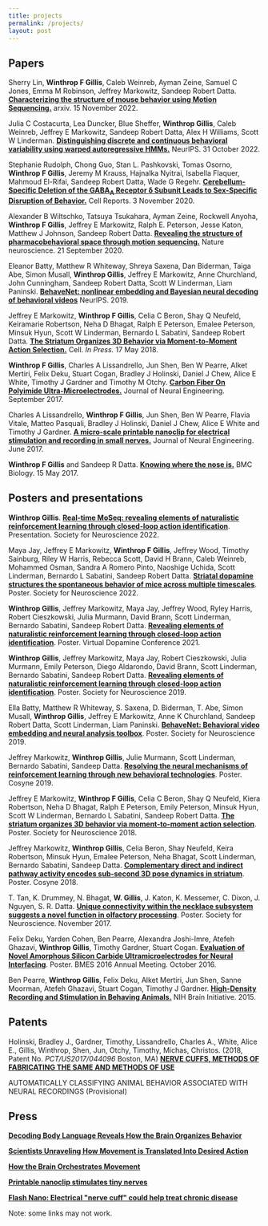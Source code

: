 ```yaml
---
title: projects
permalink: /projects/
layout: post
---
```

## Papers

Sherry Lin, **Winthrop F Gillis**, Caleb Weinreb, Ayman Zeine, Samuel C Jones, Emma M Robinson, Jeffrey Markowitz, Sandeep Robert Datta. [**Characterizing the structure of mouse behavior using Motion Sequencing.**](https://arxiv.org/abs/2211.08497) arxiv. 15 November 2022.

Julia C Costacurta, Lea Duncker, Blue Sheffer, **Winthrop Gillis**, Caleb Weinreb, Jeffrey E Markowitz, Sandeep Robert Datta, Alex H Williams, Scott W Linderman. [**Distinguishing discrete and continuous behavioral variability using warped autoregressive HMMs.**](https://openreview.net/forum?id=6Kj1wCgiUp_) NeurIPS. 31 October 2022.

Stephanie Rudolph, Chong Guo, Stan L. Pashkovski, Tomas Osorno, **Winthrop F Gillis**, Jeremy M Krauss, Hajnalka Nyitrai, Isabella Flaquer, Mahmoud El-Rifai, Sandeep Robert Datta, Wade G Regehr. [**Cerebellum-Specific Deletion of the GABA<sub>A</sub> Receptor δ Subunit Leads to Sex-Specific Disruption of Behavior.**](https://www.sciencedirect.com/science/article/pii/S2211124720313279) Cell Reports. 3 November 2020.

Alexander B Wiltschko, Tatsuya Tsukahara, Ayman Zeine, Rockwell Anyoha, **Winthrop F Gillis**, Jeffrey E Markowitz, Ralph E. Peterson, Jesse Katon, Matthew J Johnson, Sandeep Robert Datta. [**Revealing the structure of pharmacobehavioral space through motion sequencing.**](https://www.nature.com/articles/s41593-020-00706-3) Nature neuroscience. 21 September 2020.

Eleanor Batty, Matthew R Whiteway, Shreya Saxena, Dan Biderman, Taiga Abe, Simon Musall, **Winthrop Gillis**, Jeffrey E Markowitz, Anne Churchland, John Cunningham, Sandeep Robert Datta, Scott W Linderman, Liam Paninski.
[**BehaveNet: nonlinear embedding and Bayesian neural decoding of behavioral videos**](http://papers.nips.cc/paper/9701-behavenet-nonlinear-embedding-and-bayesian-neural-decoding-of-behavioral-videos.pdf)
NeurIPS. 2019.

Jeffrey E Markowitz, **Winthrop F Gillis**, Celia C Beron, Shay Q Neufeld, Keiramarie Robertson, Neha D Bhagat, Ralph E Peterson, Emalee Peterson, Minsuk Hyun, Scott W Linderman, Bernardo L Sabatini, Sandeep Robert Datta.
[**The Striatum Organizes 3D Behavior via Moment-to-Moment Action Selection.**](https://www.cell.com/cell/fulltext/S0092-8674(18)30512-9)
Cell. _In Press._ 17 May 2018.

<span class="__dimensions_badge_embed__" data-id="pub.1104039317" data-style="small_circle"></span><script async src="https://badge.dimensions.ai/badge.js" charset="utf-8"></script>

**Winthrop F Gillis**, Charles A Lissandrello, Jun Shen, Ben W Pearre, Alket Mertiri, Felix Deku, Stuart Cogan, Bradley J Holinski, Daniel J Chew, Alice E White, Timothy J Gardner and Timothy M Otchy.
[**Carbon Fiber On Polyimide Ultra-Microelectrodes.**](http://iopscience.iop.org/article/10.1088/1741-2552/aa8c88)
Journal of Neural Engineering. September 2017.

<span class="__dimensions_badge_embed__" data-id="pub.1091757262" data-style="small_circle"></span><script async src="https://badge.dimensions.ai/badge.js" charset="utf-8"></script>

Charles A Lissandrello, **Winthrop F Gillis**, Jun Shen, Ben W Pearre, Flavia Vitale, Matteo Pasquali, Bradley J Holinski, Daniel J Chew, Alice E White and Timothy J Gardner.
[**A micro-scale printable nanoclip for electrical stimulation and recording in small nerves.**](http://iopscience.iop.org/article/10.1088/1741-2552/aa5a5b)
Journal of Neural Engineering. June 2017.

<span class="__dimensions_badge_embed__" data-id="pub.1084173495" data-style="small_circle"></span><script async src="https://badge.dimensions.ai/badge.js" charset="utf-8"></script>

**Winthrop F Gillis** and Sandeep R Datta.
[**Knowing where the nose is.**](https://bmcbiol.biomedcentral.com/articles/10.1186/s12915-017-0382-6)
BMC Biology. 15 May 2017.

## Posters and presentations

**Winthrop Gillis**.
[**Real-time MoSeq: revealing elements of naturalistic reinforcement learning through closed-loop action identification**](https://www.abstractsonline.com/pp8/#!/10619/presentation/1151).
Presentation. Society for Neuroscience 2022.

Maya Jay, Jeffrey E Markowitz, **Winthrop F Gillis**, Jeffrey Wood, Timothy Sainburg, Riley W Harris, Rebecca Scott, David H Brann, Caleb Weinreb, Mohammed Osman, Sandra A Romero Pinto, Naoshige Uchida, Scott Linderman, Bernardo L Sabatini, Sandeep Robert Datta.
[**Striatal dopamine structures the spontaneous behavior of mice across multiple timescales**](https://www.abstractsonline.com/pp8/#!/10619/presentation/82111).
Poster. Society for Neuroscience 2022.

<!-- add Jax MoSeq workshop -->

<!-- add first MoSeq workshop -->

**Winthrop Gillis**, Jeffrey Markowitz, Maya Jay, Jeffrey Wood, Ryley Harris, Robert Cieszkowski, Julia Murmann, David Brann, Scott Linderman, Bernardo Sabatini, Sandeep Robert Datta.
[**Revealing elements of naturalistic reinforcement learning through closed-loop action identification**]().
Poster. Virtual Dopamine Conference 2021.

**Winthrop Gillis**, Jeffrey Markowitz, Maya Jay, Robert Cieszkowski, Julia Murmann, Emily Peterson, Diego Aldarondo, David Brann, Scott Linderman, Bernardo Sabatini, Sandeep Robert Datta.
[**Revealing elements of naturalistic reinforcement learning through closed-loop action identification**](https://www.abstractsonline.com/pp8/#!/7883/presentation/66900).
Poster. Society for Neuroscience 2019.

Ella Batty, Matthew R Whiteway, S. Saxena, D. Biderman, T. Abe, Simon Musall, **Winthrop Gillis**, Jeffrey E Markowitz, Anne K Churchland, Sandeep Robert Datta, Scott Linderman, Liam Paninski.
[**BehaveNet: Behavioral video embedding and neural analysis toolbox**](https://www.abstractsonline.com/pp8/#!/7883/presentation/70973).
Poster. Society for Neuroscience 2019.

Jeffrey Markowitz, **Winthrop Gillis**, Julie Murmann, Scott Linderman, Bernardo Sabatini, Sandeep Datta.
[**Resolving the neural mechanisms of reinforcement learning through new behavioral technologies**](http://cosyne.org/cosyne19/Cosyne2019_program_book.pdf).
Poster. Cosyne 2019.

Jeffrey E Markowitz, **Winthrop F Gillis**, Celia C Beron, Shay Q Neufeld, Kiera Robertson, Neha D Bhagat, Ralph E Peterson, Emily Peterson, Minsuk Hyun, Scott W Linderman, Bernardo L Sabatini, Sandeep Robert Datta.
[**The striatum organizes 3D behavior via moment-to-moment action selection**](https://abstractsonline.com/pp8/#!/4649/presentation/29823).
Poster. Society for Neuroscience 2018.

Jeffrey Markowitz, **Winthrop Gillis**, Celia Beron, Shay Neufeld, Keira Robertson, Minsuk Hyun, Emalee Peterson, Neha Bhagat, Scott Linderman, Bernardo Sabatini, Sandeep Datta.
[**Complementary direct and indirect pathway activity encodes sub-second 3D pose dynamics in striatum**](http://cosyne.org/cosyne18/Cosyne2018_program_book.pdf).
Poster. Cosyne 2018.

T. Tan, K. Drummey, N. Bhagat, **W. Gillis**, J. Katon, K. Messemer, C. Dixon, J. Nguyen, S. R. Datta.
[**Unique connectivity within the necklace subsystem suggests a novel function in olfactory processing**]().
Poster. Society for Neuroscience. November 2017.

Felix Deku, Yarden Cohen, Ben Pearre, Alexandra Joshi-Imre, Atefeh Ghazavi, **Winthrop Gillis**, Timothy Gardner, Stuart Cogan.
[**Evaluation of Novel Amorphous Silicon Carbide Ultramicroelectrodes for Neural Interfacing**]().
Poster. BMES 2016 Annual Meeting. October 2016.

Ben Pearre, **Winthrop Gillis**, Felix Deku, Alket Mertiri, Jun Shen, Sanne Moorman, Atefeh Ghazavi, Stuart Cogan, Timothy J Gardner.
[**High-Density Recording and Stimulation in Behaving Animals.**]()
NIH Brain Initiative. 2015.

## Patents

Holinski, Bradley J., Gardner, Timothy, Lissandrello, Charles A., White, Alice E., Gillis, Winthrop, Shen, Jun, Otchy, Timothy, Michas, Christos. (2018, Patent No. _PCT/US2017/044096_ Boston, MA) [**NERVE CUFFS, METHODS OF FABRICATING THE SAME AND METHODS OF USE**](https://patentscope.wipo.int/search/en/detail.jsf?docId=WO2018022838)

AUTOMATICALLY CLASSIFYING ANIMAL BEHAVIOR ASSOCIATED WITH NEURAL RECORDINGS (Provisional)

## Press

[**Decoding Body Language Reveals How the Brain Organizes Behavior**](https://web.archive.org/web/20190928120118/https://www.simonsfoundation.org/2018/07/11/decoding-body-language-reveals-how-the-brain-organizes-behavior/)

[**Scientists Unraveling How Movement is Translated Into Desired Action**](https://parkinsonsnewstoday.com/2018/05/24/scientists-unraveling-how-movement-translated-into-desired-action/)

[**How the Brain Orchestrates Movement**](https://neurosciencenews.com/movement-orchestration-9073/)

[**Printable nanoclip stimulates tiny nerves**](https://web.archive.org/web/20171003234802/http://medicalphysicsweb.org/cws/article/research/68264)

[**Flash Nano: Electrical "nerve cuff" could help treat chronic disease**](https://web.archive.org/web/20171129094145/http://nanotechweb.org/cws/article/tech/68261)

Note: some links may not work.
